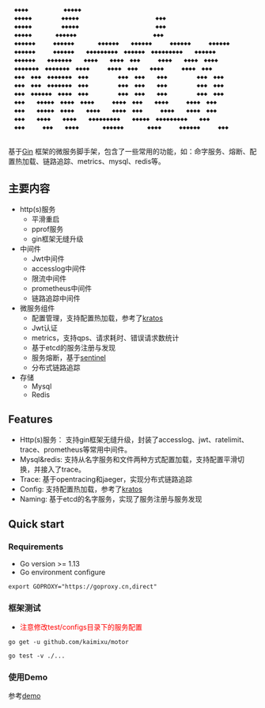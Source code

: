 ```　　　　　　　　　　　　　　　　　　　　　　　　　　　　　　　　　　　　　　　　　　　　　　　　　　　　　　　　　　　　　　　　　　　　　　　　　　　　　　　　　　　　　　　　　　　　　　
　◆◆◆◆　　　　　　◆◆◆◆◆　　　　　　　　　　　　　　　　　　　　　　　　　　　　　　　　　　　　　
　◆◆◆◆◆　　　　　◆◆◆◆◆　　　　　　　　　　　　　◆◆◆　　　　　　　　　　　　　　　　　　　　　
　◆◆◆◆◆　　　　　◆◆◆◆◆　　　　　　　　　　　　　◆◆◆　　　　　　　　　　　　　　　　　　　　　
　◆◆◆◆◆　　　　◆◆◆◆◆◆　　　　　　　　　　　　　◆◆◆　　　　　　　　　　　　　　　　　　　　　
　◆◆◆◆◆◆　　　◆◆◆◆◆◆　　　　◆◆◆◆◆◆　　◆◆◆◆◆◆　　　◆◆◆◆◆◆　　　◆◆◆◆◆◆　
　◆◆◆◆◆◆　　　◆◆◆◆◆◆　　◆◆◆◆◆◆◆◆◆　◆◆◆◆◆◆　◆◆◆◆◆◆◆◆◆　　◆◆◆◆◆◆　
　◆◆◆◆◆◆　　◆◆◆◆◆◆◆　　◆◆◆◆　　◆◆◆◆　◆◆◆　　　◆◆◆◆　　◆◆◆◆　◆◆◆◆　　　
　◆◆◆◆◆◆◆　◆◆◆◆◆◆◆　◆◆◆◆　　　◆◆◆◆　◆◆◆　　◆◆◆◆　　　◆◆◆◆　◆◆◆　　　　
　◆◆◆　◆◆◆　◆◆◆◆◆◆◆　◆◆◆　　　　　◆◆◆　◆◆◆　　◆◆◆　　　　　◆◆◆　◆◆◆　　　　
　◆◆◆　◆◆◆　◆◆◆◆◆◆◆　◆◆◆　　　　　◆◆◆　◆◆◆　　◆◆◆　　　　　◆◆◆　◆◆◆　　　　
　◆◆◆　◆◆◆◆◆◆　◆◆◆◆　◆◆◆　　　　　◆◆◆　◆◆◆　　◆◆◆　　　　　◆◆◆　◆◆◆　　　　
　◆◆◆　　◆◆◆◆◆　◆◆◆◆　◆◆◆◆　　　◆◆◆◆　◆◆◆　　◆◆◆◆　　　◆◆◆◆　◆◆◆　　　　
　◆◆◆　　◆◆◆◆◆　◆◆◆◆　　◆◆◆◆　　◆◆◆◆　◆◆◆　　　◆◆◆◆　　◆◆◆◆　◆◆◆　　　　
　◆◆◆　　◆◆◆◆　　◆◆◆◆　　◆◆◆◆◆◆◆◆◆　　◆◆◆◆◆　◆◆◆◆◆◆◆◆◆　　◆◆◆　　　　
　◆◆◆　　　◆◆◆　　◆◆◆◆　　　　◆◆◆◆◆◆　　　　◆◆◆◆　　　◆◆◆◆◆◆　　　◆◆◆　
　　　　　　　　　　　　　　　　　　　　　　　　　　　　　　　　　　　　　　　　　　　　　　　　　　　　　
```

基于[Gin](https://github.com/gin-gonic/gin) 框架的微服务脚手架，包含了一些常用的功能，如：命字服务、熔断、配置热加载、链路追踪、metrics、mysql、redis等。

## 主要内容
- http(s)服务
  - 平滑重启
  - pprof服务
  - gin框架无缝升级
- 中间件
  - Jwt中间件
  - accesslog中间件
  - 限流中间件
  - prometheus中间件
  - 链路追踪中间件
- 微服务组件
  - 配置管理，支持配置热加载，参考了[kratos](https://github.com/go-kratos/kratos)
  - Jwt认证
  - metrics，支持qps、请求耗时、错误请求数统计
  - 基于etcd的服务注册与发现
  - 服务熔断，基于[sentinel](https://github.com/alibaba/sentinel-golang)
  - 分布式链路追踪
- 存储
  - Mysql
  - Redis
## Features
- Http(s)服务： 支持gin框架无缝升级，封装了accesslog、jwt、ratelimit、trace、prometheus等常用中间件。
- Mysql&redis: 支持从名字服务和文件两种方式配置加载，支持配置平滑切换，并接入了trace。
- Trace: 基于opentracing和jaeger，实现分布式链路追踪
- Config: 支持配置热加载，参考了[kratos](https://github.com/go-kratos/kratos)
- Naming: 基于etcd的名字服务，实现了服务注册与服务发现

## Quick start

### Requirements
- Go version >= 1.13
- Go environment configure

```
export GOPROXY="https://goproxy.cn,direct"
```	

### 框架测试
- <font color=red>注意修改test/configs目录下的服务配置</font>

```shell
go get -u github.com/kaimixu/motor

go test -v ./...

```

### 使用Demo
参考[demo](https://github.com/kaimixu/motor_demo)
